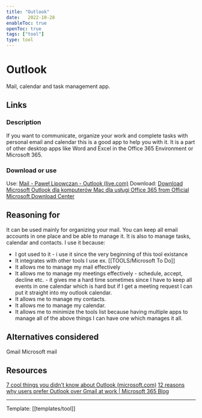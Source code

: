 ```yaml
---
title: "Outlook"
date:   2022-10-28
enableToc: true
openToc: true
tags: ["tool"]
type: tool
---
```

# Outlook
Mail, calendar and task management app.

## Links
### Description
If you want to communicate, organize your work and complete tasks with personal email and calendar this is a good app to help you with it. It is a part of other desktop apps like Word and Excel in the Office 365 Environment or Microsoft 365.
### Download or use
Use: [Mail - Paweł Lipowczan - Outlook (live.com)](https://outlook.live.com/mail/0/)
Download: [Download Microsoft Outlook dla komputerów Mac dla usługi Office 365 from Official Microsoft Download Center](https://www.microsoft.com/pl-pl/download/details.aspx?id=45915)
## Reasoning for
It can be used mainly for organizing your mail. You can keep all email accounts in one place and be able to manage it. It is also to manage tasks, calendar and contacts. I use it because:
- I got used to it - i use it since the very beginning of this tool existance
- It integrates with other tools I use ex. [[TOOLS/Microsoft To Do]] 
- It allows me to manage my mail effectively
- It allows me to manage my meetings effectively - schedule, accept, decline etc. - it gives me a hard time sometimes since I have to keep all events in one calendar which is hard but if I get a meeting request I can put it straight into my outlook calendar.
- It allows me to manage my contacts.
- It allows me to manage my calendar.
- It allows me to minimize the tools list because having multiple apps to manage all of the above things I can have one which manages it all.
## Alternatives considered
Gmail
Microsoft mail
## Resources
[7 cool things you didn't know about Outlook (microsoft.com)](https://support.microsoft.com/en-us/office/7-cool-things-you-didn-t-know-about-outlook-314cf31f-5cf9-4643-bc50-6d444107c6ae)
[12 reasons why users prefer Outlook over Gmail at work | Microsoft 365 Blog](https://www.microsoft.com/en-us/microsoft-365/blog/2013/09/26/12-reasons-why-users-prefer-outlook-over-gmail-at-work/)

---
Template: [[templates/tool]]